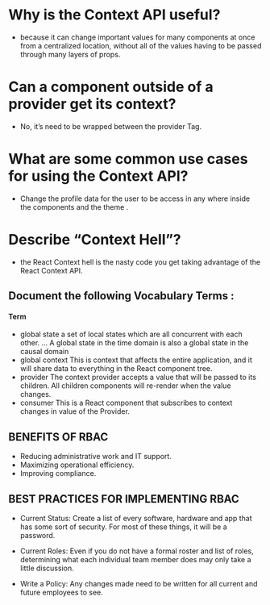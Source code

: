 # Why is the Context API useful? 
* because it can change important values for many components at once from a centralized location, without all of the values having to be passed through many layers of props.
# Can a component outside of a provider get its context? 
* No, it’s need to be wrapped between the provider Tag.
# What are some common use cases for using the Context API? 
* Change the profile data for the user to be access in any where inside the components and the theme .
# Describe “Context Hell”? 
*  the React Context hell is the nasty code you get taking advantage of the React Context API.


## Document the following Vocabulary Terms : 
#### Term	 
* global state	a set of local states which are all concurrent with each other. … A global state in the time domain is also a global state in the causal domain
* global context	This is context that affects the entire application, and it will share data to everything in the React component tree.
* provider	The context provider accepts a value that will be passed to its children. All children components will re-render when the value changes.
* consumer	This is a React component that subscribes to context changes in value of the Provider.

## BENEFITS OF RBAC
* Reducing administrative work and IT support.
* Maximizing operational efficiency.
* Improving compliance.
##  BEST PRACTICES FOR IMPLEMENTING RBAC
* Current Status: Create a list of every software, hardware and app that has some sort of security. For most of these things, it will be a password.

* Current Roles: Even if you do not have a formal roster and list of roles, determining what each individual team member does may only take a little discussion.

* Write a Policy: Any changes made need to be written for all current and future employees to see.





